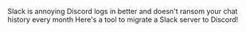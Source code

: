 Slack is annoying
Discord logs in better and doesn't ransom your chat history every month
Here's a tool to migrate a Slack server to Discord!
